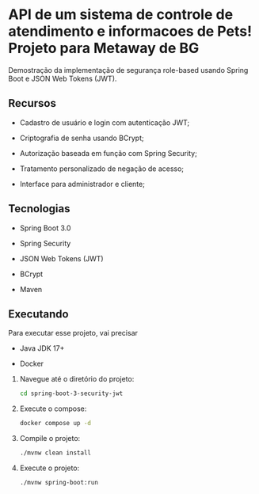 # API de um sistema de controle de atendimento e informacoes de Pets! Projeto para Metaway de BG

Demostração da implementação de segurança role-based usando Spring Boot e JSON Web Tokens (JWT).

## Recursos

* Cadastro de usuário e login com autenticação JWT;

* Criptografia de senha usando BCrypt;

* Autorização baseada em função com Spring Security;

* Tratamento personalizado de negação de acesso;

* Interface para administrador e cliente;

## Tecnologias

* Spring Boot 3.0

* Spring Security

* JSON Web Tokens (JWT)

* BCrypt

* Maven

## Executando

Para executar esse projeto, vai precisar

* Java JDK 17+

* Docker


1. Navegue até o diretório do projeto:

    ```sh
    cd spring-boot-3-security-jwt
    ```

2. Execute o compose:

    ```sh
    docker compose up -d
    ```

3. Compile o projeto:

    ```sh
    ./mvnw clean install
    ```

4. Execute o projeto:

    ```sh
    ./mvnw spring-boot:run
    ```
